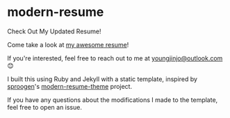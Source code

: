 # modern-resume
Check Out My Updated Resume!

Come take a look at [my awesome resume](https://moolair.github.io/)!

If you're interested, feel free to reach out to me at youngjinjo@outlook.com 😊

I built this using Ruby and Jekyll with a static template, inspired by [sproogen](https://github.com/sproogen)'s [modern-resume-theme](https://github.com/sproogen/modern-resume-theme) project.

If you have any questions about the modifications I made to the template, feel free to open an issue.
